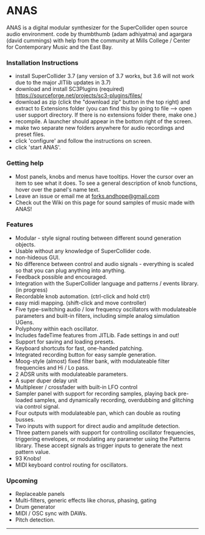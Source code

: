 # ANAS

ANAS is a digital modular synthesizer for the SuperCollider open source audio environment. 
code by thumbthumb (adam adhiyatma) and agargara (david cummings) 
with help from the community at Mills College / Center for Contemporary Music and the East Bay.


### Installation Instructions
- install SuperCollider 3.7 (any version of 3.7 works, but 3.6 will not work due to the major JITlib updates in 3.7)
- download and install SC3Plugins (required) https://sourceforge.net/projects/sc3-plugins/files/
- download as zip (click the "download zip" button in the top right) and extract to Extensions folder (you can find this by going to file --> open user support directory. If there is no extensions folder there, make one.) 
- recompile. A launcher should appear in the bottom right of the screen. 
- make two separate new folders anywhere for audio recordings and preset files. 
- click 'configure' and follow the instructions on screen.
- click 'start ANAS'. 

### Getting help
- Most panels, knobs and menus have tooltips. Hover the cursor over an item to see what it does. To see a general description of knob functions, hover over the panel's name text. 
- Leave an issue or email me at forks.andhope@gmail.com
- Check out the Wiki on this page for sound samples of music made with ANAS! 

### Features
- Modular - style signal routing between different sound generation objects. 
- Usable without any knowledge of SuperCollider code. 
- non-hideous GUI. 
- No difference between control and audio signals - everything is scaled so that you can plug anything into anything. 
- Feedback possible and encouraged. 
- Integration with the SuperCollider language and patterns / events library. (in progress)
- Recordable knob automation. (ctrl-click and hold ctrl)
- easy midi mapping. (shift-click and move controller)
- Five type-switching audio / low frequency oscillators with modulateable parameters and built-in filters, including
  simple analog simulation UGens. 
- Polyphony within each oscillator. 
- Includes fadeTime features from JITLib. Fade settings in and out! 
- Support for saving and loading presets. 
- Keyboard shortcuts for fast, one-handed patching. 
- Integrated recording button for easy sample generation. 
- Moog-style (almost) fixed filter bank, with modulateable filter frequencies and Hi / Lo pass. 
- 2 ADSR units with modulateable parameters. 
- A super duper delay unit
- Multiplexer / crossfader with built-in LFO control
- Sampler panel with support for recording samples, playing back pre-loaded samples, and dynamically recording, overdubbing and 
  glitching via control signal. 
- Four outputs with modulateable pan, which can double as routing busses. 
- Two inputs with support for direct audio and amplitude detection. 
- Three pattern panels with support for controlling oscillator frequencies, triggering envelopes, or modulating any parameter
  using the Patterns library. These accept signals as trigger inputs to generate the next pattern value. 
- 93 Knobs!
- MIDI keyboard control routing for oscillators. 


### Upcoming

- Replaceable panels
- Multi-filters, generic effects like chorus, phasing, gating
- Drum generator
- MIDI / OSC sync with DAWs.
- Pitch detection. 


------
